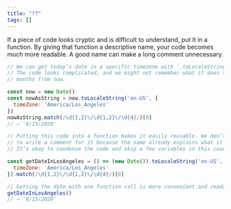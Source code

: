 ```yaml
---
title: "??"
tags: []
---
```

If a piece of code looks cryptic and is difficult to understand, put it in a function. By giving that function a descriptive name, your code becomes much more readable. A good name can make a long comment unnecessary.

```js
// We can get today’s date in a specific timezone with `.toLocaleString()`.
// The code looks complicated, and we might not remember what it does two
// months from now.

const now = new Date()
const nowAsString = now.toLocaleString('en-US', {
  timeZone: 'America/Los_Angeles'
})
nowAsString.match(/\d{1,2}\/\d{1,2}\/\d{4}/)[0]
// ⇒ '8/15/2020'

// Putting this code into a function makes it easily reusable. We don’t need
// to write a comment for it because the name already explains what it does.
// It’s okay to condense the code and skip a few variables in this case.

const getDateInLosAngeles = () => (new Date()).toLocaleString('en-US', {
  timeZone: 'America/Los_Angeles'
}).match(/\d{1,2}\/\d{1,2}\/\d{4}/)[0]

// Getting the date with one function call is more convenient and readable.
getDateInLosAngeles()
// ⇒ '8/15/2020'
```
